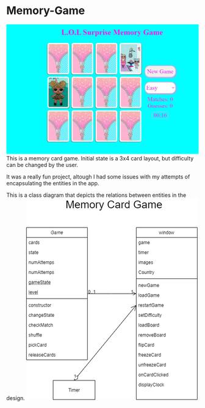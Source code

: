 # Memory-Game
![screenShot](https://github.com/ayelet/Memory-Game/blob/main/img/MyMemoryCardGame.JPG)
This is a memory card game.
Initial state is a 3x4 card layout, but difficulty can be changed by the user.

It was a really fun project, altough I had some issues with my attempts of encapsulating the entities in the app.

This is a class diagram that depicts the relations between entities in the design.
![class diagram](https://github.com/ayelet/Memory-Game/blob/main/img/Class%20Diagram.png)


